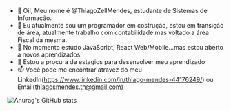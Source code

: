 - 👋 Oi!, Meu nome é @ThiagoZellMendes, estudante de Sistemas de Informação.  
- 👀 Eu atualmente sou um programador em costrução, estou em transição de área, atualmente trabalho com contabilidade mas voltado a área Fiscal da mesma.
- 🌱 No momento estudo JavaScript, React Web/Mobile...mas estou aberto a novos aprendizados.
- 💞️ Estou a procura de estagios para desenvolver meu aprendizado
- 📫 Você pode me encontrar atravez do meu LinkedIn(https://www.linkedin.com/in/thiago-mendes-44176249/) ou Email(thiagosmendes.th@gmail.com)

![Anurag's GitHub stats](https://github-readme-stats.vercel.app/api?username=ThiagoZellMendes&show_icons=true&theme=radical)
